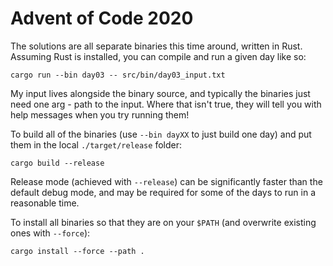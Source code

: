 # Advent of Code 2020

The solutions are all separate binaries this time around, written in Rust. Assuming Rust is installed, you can compile and run a given day like so:

```
cargo run --bin day03 -- src/bin/day03_input.txt
```

My input lives alongside the binary source, and typically the binaries just need one arg - path to the input. Where that isn't true, they will tell you with help messages when you try running them!

To build all of the binaries (use `--bin dayXX` to just build one day) and put them in the local `./target/release` folder:

```
cargo build --release
```

Release mode (achieved with `--release`) can be significantly faster than the default debug mode, and may be required for some of the days to run in a reasonable time.

To install all binaries so that they are on your `$PATH` (and overwrite existing ones with `--force`):

```
cargo install --force --path .
```